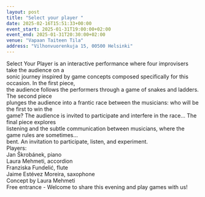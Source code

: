 ```yaml
---
layout: post
title: "Select your player "
date: 2025-02-16T15:51:33+00:00
event_start: 2025-01-31T19:00:00+02:00
event_end: 2025-01-31T20:30:00+02:00
venue: "Vapaan Taiteen Tila"
address: "Vilhonvuorenkuja 15, 00500 Helsinki"
---
```


Select Your Player is an interactive performance where four improvisers take the audience on a  
sonic journey inspired by game concepts composed specifically for this occasion. In the first piece,  
the audience follows the performers through a game of snakes and ladders. The second piece  
plunges the audience into a frantic race between the musicians: who will be the first to win the  
game? The audience is invited to participate and interfere in the race... The final piece explores  
listening and the subtle communication between musicians, where the game rules are sometimes...  
bent. An invitation to participate, listen, and experiment.  
Players:  
Jan Škrobánek, piano  
Laura Mehmeti, accordion  
Franziska Fundelić, flute  
Jaime Estévez Moreira, saxophone  
Concept by Laura Mehmeti  
Free entrance - Welcome to share this evening and play games with us!
